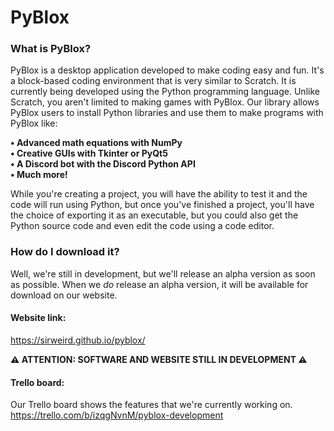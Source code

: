 # PyBlox

### What is PyBlox?
PyBlox is a desktop application developed to make coding easy and fun. It's a block-based coding environment that is very similar to Scratch. It is currently being developed using the Python programming language. Unlike Scratch, you aren't limited to making games with PyBlox. Our library allows PyBlox users to install Python libraries and use them to make programs with PyBlox like:  
  
**• Advanced math equations with NumPy**  
**• Creative GUIs with Tkinter or PyQt5**  
**• A Discord bot with the Discord Python API**  
**• Much more!**  

While you're creating a project, you will have the ability to test it and the code will run using Python, but once you've finished a project, you'll have the choice of exporting it as an executable, but you could also get the Python source code and even edit the code using a code editor.

### How do I download it?
Well, we're still in development, but we'll release an alpha version as soon as possible. When we *do* release an alpha version, it will be available for download on our website.

#### Website link:
https://sirweird.github.io/pyblox/  
  
**⚠️ ATTENTION: SOFTWARE AND WEBSITE STILL IN DEVELOPMENT ⚠️**

#### Trello board:
Our Trello board shows the features that we're currently working on.  
https://trello.com/b/izqgNvnM/pyblox-development
